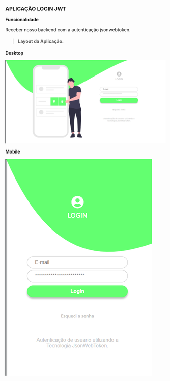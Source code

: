 ### APLICAÇÃO LOGIN JWT

**Funcionalidade**

Receber nosso backend com a autenticação jsonwebtoken.



> #### Layout da Aplicação.

**Desktop**

![deskop](src/assets/image/desktop.png)


**Mobile** 

![deskop](src/assets/image/mobile.png)

